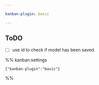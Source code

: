 ```yaml
---

kanban-plugin: basic

---
```


## ToDO

- [ ] use id to check if model has been saved




%% kanban:settings
```
{"kanban-plugin":"basic"}
```
%%